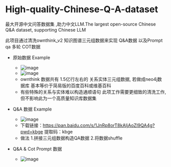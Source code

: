 # High-quality-Chinese-Q-A-dataset
最大开源中文问答数据集 ,助力中文LLM.The largest open-source Chinese Q&amp;A dataset, supporting Chinese LLM

此项目通过清洗ownthink_v2 知识图谱三元组数据来实现 Q&A数据 以及Prompt qa 多轮 COT数据
  - 原始数据 Example
    - ![image](https://user-images.githubusercontent.com/65523997/230321194-85b20a19-ef56-4f09-8483-ada3ff8e40d7.png)
    - ![image](https://user-images.githubusercontent.com/65523997/230321437-e89f0e6f-fa68-417c-89df-a6f1381a32e6.png) 
    - ownthink 数据共有 1.5亿行左右的 关系实体三元组数据, 若做成neo4j数据库 基本等价于简易版的百度百科或维基百科
    - 有些特殊的关系与实体难以构造通顺语句 此项工作需要更细致的清洗工作,但不影响此为一个高质量知识库数据集

  - Q&A 数据 Example
    - ![image](https://user-images.githubusercontent.com/65523997/230322735-1c775257-5d24-405e-b574-2b8e1f05fbcc.png)
    - 下载链接：https://pan.baidu.com/s/1JnRp8orT8kAIjAoZI9QA4g?pwd=kbge 提取码：kbge 
    - 做法 1.拼接三元组数据构造QA数据 2.将数据shuffle
  
  - Q&A & Cot Prompt 数据
    - ![image](https://user-images.githubusercontent.com/65523997/230323509-498d8199-395b-4306-9456-5d7d0d97aeda.png)

  


